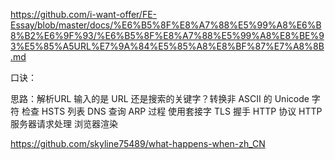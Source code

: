https://github.com/i-want-offer/FE-Essay/blob/master/docs/%E6%B5%8F%E8%A7%88%E5%99%A8%E6%B8%B2%E6%9F%93/%E6%B5%8F%E8%A7%88%E5%99%A8%E8%BE%93%E5%85%A5URL%E7%9A%84%E5%85%A8%E8%BF%87%E7%A8%8B.md

口诀：

思路：解析URL 输入的是 URL 还是搜索的关键字？转换非 ASCII 的 Unicode 字符 检查 HSTS 列表 DNS 查询 ARP 过程 使用套接字 TLS 握手 HTTP 协议 HTTP 服务器请求处理 浏览器渲染

https://github.com/skyline75489/what-happens-when-zh_CN
